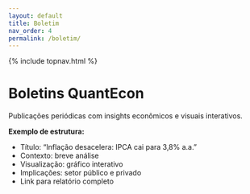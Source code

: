 ```yaml
---
layout: default
title: Boletim
nav_order: 4
permalink: /boletim/
---
```

{% include topnav.html %}

# Boletins QuantEcon

Publicações periódicas com insights econômicos e visuais interativos.

**Exemplo de estrutura:**

- Título: “Inflação desacelera: IPCA cai para 3,8% a.a.”
- Contexto: breve análise
- Visualização: gráfico interativo
- Implicações: setor público e privado
- Link para relatório completo
